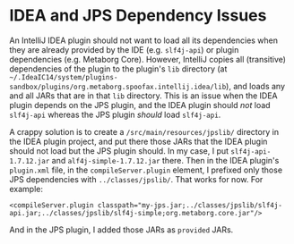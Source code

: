# IDEA and JPS Dependency Issues
An IntelliJ IDEA plugin should not want to load all its dependencies when they are already provided by the IDE (e.g. `slf4j-api`) or plugin dependencies (e.g. Metaborg Core). However, IntelliJ copies all (transitive) dependencies of the plugin to the plugin's `lib` directory (at `~/.IdeaIC14/system/plugins-sandbox/plugins/org.metaborg.spoofax.intellij.idea/lib`), and loads any and all JARs that are in that `lib` directory. This is an issue when the IDEA plugin depends on the JPS plugin, and the IDEA plugin should _not_ load `slf4j-api` whereas the JPS plugin _should_ load `slf4j-api`.

A crappy solution is to create a `/src/main/resources/jpslib/` directory in the IDEA plugin project, and put there those JARs that the IDEA plugin should not load but the JPS plugin should. In my case, I put `slf4j-api-1.7.12.jar` and `alf4j-simple-1.7.12.jar` there. Then in the IDEA plugin's `plugin.xml` file, in the `compileServer.plugin` element, I prefixed only those JPS dependencies with `../classes/jpslib/`. That works for now. For example:

```
<compileServer.plugin classpath="my-jps.jar;../classes/jpslib/slf4j-api.jar;../classes/jpslib/slf4j-simple;org.metaborg.core.jar"/>
```

And in the JPS plugin, I added those JARs as `provided` JARs.
